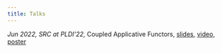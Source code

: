 ```yaml
---
title: Talks
---
```


_Jun 2022, SRC at PLDI'22,_ Coupled Applicative Functors, [slides][pldi-src-22-slides], [video][pldi-src-22-video], [poster][pldi-src-22-poster]

[pldi-src-22-slides]: https://disk.yandex.ru/i/Hsep6-mkDCl6zw
[pldi-src-22-video]: https://disk.yandex.ru/i/bUhdV0mZ8c6KTA
[pldi-src-22-poster]: https://disk.yandex.ru/i/lDI3tuPYx0pbqg